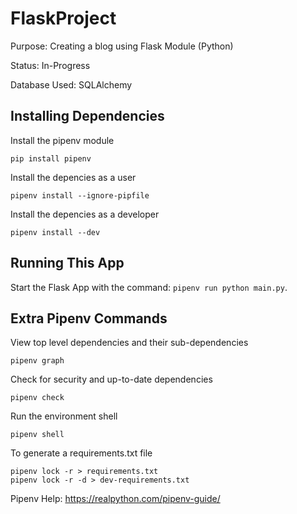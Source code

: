 # FlaskProject
Purpose: Creating a blog using Flask Module (Python)

Status: In-Progress

Database Used: SQLAlchemy

## Installing Dependencies
Install the pipenv module
```
pip install pipenv
```

Install the depencies as a user
```
pipenv install --ignore-pipfile
```

Install the depencies as a developer
```
pipenv install --dev
```

## Running This App
Start the Flask App with the command: ```pipenv run python main.py```.

## Extra Pipenv Commands
View top level dependencies and their sub-dependencies
```
pipenv graph
```

Check for security and up-to-date dependencies
```
pipenv check
```

Run the environment shell
```
pipenv shell
```

To generate a requirements.txt file
```
pipenv lock -r > requirements.txt
pipenv lock -r -d > dev-requirements.txt
```

Pipenv Help: https://realpython.com/pipenv-guide/